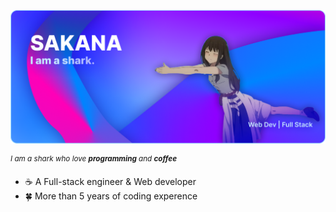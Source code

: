 ![Banner](./banner2.png)

<sup>_I am a shark who love **programming** and **coffee**_</sup>

- ☕️ A Full-stack engineer & Web developer
- 🍀 More than 5 years of coding experence
